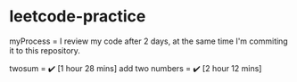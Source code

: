 # leetcode-practice

myProcess = I review my code after 2 days, at the same time I'm commiting it to this repository.

twosum = ✔️ [1 hour 28 mins]
add two numbers = ✔️ [2 hour 12 mins]

